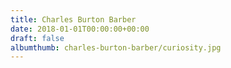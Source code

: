 ```yaml
---
title: Charles Burton Barber
date: 2018-01-01T00:00:00+00:00
draft: false
albumthumb: charles-burton-barber/curiosity.jpg
---
```

